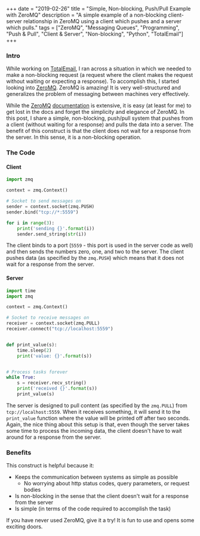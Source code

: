 +++
date = "2019-02-26"
title = "Simple, Non-blocking, Push/Pull Example with ZeroMQ"
description = "A simple example of a non-blocking client-server relationship in ZeroMQ using a client which pushes and a server which pulls."
tags = ["ZeroMQ", "Messaging Queues", "Programming", "Push & Pull", "Client & Server", "Non-blocking", "Python", "TotalEmail"]
+++

### Intro

While working on [TotalEmail](https://totalemail.io), I ran across a situation in which we needed to make a non-blocking request (a request where the client makes the request without waiting or expecting a response). To accomplish this, I started looking into [ZeroMQ](http://zeromq.org/). ZeroMQ is amazing! It is very well-structured and generalizes the problem of messaging between machines very effectively.

While the [ZeroMQ](http://zeromq.org/) [documentation](http://zguide.zeromq.org/page:all) is extensive, it is easy (at least for me) to get lost in the docs and forget the simplicity and elegance of ZeroMQ. In this post, I share a simple, non-blocking, push/pull system that pushes from a client (without waiting for a response) and pulls the data into a server. The benefit of this construct is that the client does not wait for a response from the server. In this sense, it is a non-blocking operation.

### The Code

#### Client

```python
import zmq

context = zmq.Context()

# Socket to send messages on
sender = context.socket(zmq.PUSH)
sender.bind("tcp://*:5559")

for i in range(3):
    print('sending {}'.format(i))
    sender.send_string(str(i))

```

The client binds to a port (`5559` - this port is used in the server code as well) and then sends the numbers zero, one, and two to the server. The client pushes data (as specified by the `zmq.PUSH`) which means that it does not wait for a response from the server.

#### Server

```python
import time
import zmq

context = zmq.Context()

# Socket to receive messages on
receiver = context.socket(zmq.PULL)
receiver.connect("tcp://localhost:5559")


def print_value(s):
    time.sleep(2)
    print('value: {}'.format(s))


# Process tasks forever
while True:
    s = receiver.recv_string()
    print('received {}'.format(s))
    print_value(s)

```

The server is designed to pull content (as specified by the `zmq.PULL`) from `tcp://localhost:5559`. When it receives something, it will send it to the `print_value` function where the value will be printed off after two seconds. Again, the nice thing about this setup is that, even though the server takes some time to process the incoming data, the client doesn't have to wait around for a response from the server.

### Benefits

This construct is helpful because it:

- Keeps the communication between systems as simple as possible
    - No worrying about http status codes, query parameters, or request bodies
- Is non-blocking in the sense that the client doesn't wait for a response from the server
- Is simple (in terms of the code required to accomplish the task)

If you have never used ZeroMQ, give it a try! It is fun to use and opens some exciting doors.
